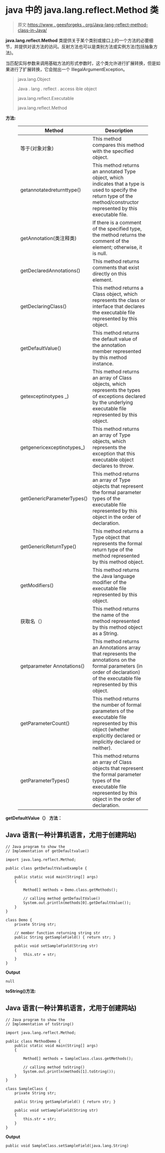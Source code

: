 # java 中的 java.lang.reflect.Method 类

> 原文:[https://www . geesforgeks . org/Java-lang-reflect-method-class-in-Java/](https://www.geeksforgeeks.org/java-lang-reflect-method-class-in-java/)

**java.lang.reflect.Method** 类提供关于某个类别或接口上的一个方法的必要细节，并提供对该方法的访问。反射方法也可以是类别方法或实例方法(包括抽象方法)。

当匹配实际参数来调用基础方法的形式参数时，这个类允许进行扩展转换，但是如果进行了扩展转换，它会抛出一个 IllegalArgumentException。

> java.lang.Object
> 
> Java . lang . reflect . access ible object
> 
> java.lang.reflect.Executable
> 
> java.lang.reflect.Method

**方法:**

<figure class="table">

| **Method** | **Description** |
| --- | --- |
| 等于(对象对象) | This method compares this method with the specified object. |
| getannotatedreturnttype() | This method returns an annotated Type object, which indicates that a type is used to specify the return type of the method/constructor represented by this executable file. |
| getAnnotation(类<t>注释类)</t> | If there is a comment of the specified type, the method returns the comment of the element; otherwise, it is null. |
| getDeclaredAnnotations() | This method returns comments that exist directly on this element. |
| getDeclaringClass() | This method returns a Class object, which represents the class or interface that declares the executable file represented by this object. |
| getDefaultValue() | This method returns the default value of the annotation member represented by this method instance. |
| getexceptinotypes _) | This method returns an array of Class objects, which represents the types of exceptions declared by the underlying executable file represented by this object. |
| getgenericexceptinotypes_) | This method returns an array of Type objects, which represents the exception that this executable object declares to throw. |
| getGenericParameterTypes() | This method returns an array of Type objects that represent the formal parameter types of the executable file represented by this object in the order of declaration. |
| getGenericReturnType() | This method returns a Type object that represents the formal return type of the method represented by this method object. |
| getModifiers() | This method returns the Java language modifier of the executable file represented by this object. |
| 获取名（） | This method returns the name of the method represented by this method object as a String. |
| getparameter Annotations() | This method returns an Annotations array that represents the annotations on the formal parameters (in order of declaration) of the executable file represented by this object. |
| getParameterCount() | This method returns the number of formal parameters of the executable file represented by this object (whether explicitly declared or implicitly declared or neither). |
| getParameterTypes() | This method returns an array of Class objects that represent the formal parameter types of the executable file represented by this object in the order of declaration. |

</figure>

**getDefaultValue（） 方法：**

## Java 语言(一种计算机语言，尤用于创建网站)

```
// Java program to show the
// Implementation of getDefaultvalue()

import java.lang.reflect.Method;

public class getDefaultValueExample {

    public static void main(String[] args)
    {

        Method[] methods = Demo.class.getMethods();

        // calling method getDefaultValue()
        System.out.println(methods[0].getDefaultValue());
    }
}

class Demo {
    private String str;

    // member function returning string str
    public String getSampleField() { return str; }

    public void setSampleField(String str)
    {
        this.str = str;
    }
}
```

**Output**

```
null
```

**toString()方法:**

## Java 语言(一种计算机语言，尤用于创建网站)

```
// Java program to show the
// Implementation of toString()

import java.lang.reflect.Method;

public class MethodDemo {
    public static void main(String[] args)
    {

        Method[] methods = SampleClass.class.getMethods();

        // calling method toString()
        System.out.println(methods[1].toString());
    }
}

class SampleClass {
    private String str;

    public String getSampleField() { return str; }

    public void setSampleField(String str)
    {
        this.str = str;
    }
}
```

**Output**

```
public void SampleClass.setSampleField(java.lang.String)
```